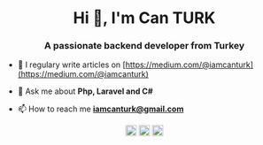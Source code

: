 <h1 align="center">Hi 👋, I'm Can TURK</h1>
<h3 align="center">A passionate backend developer from Turkey</h3>

- 📝 I regulary write articles on [https://medium.com/@iamcanturk](https://medium.com/@iamcanturk)

- 💬 Ask me about **Php, Laravel and C#**

- 📫 How to reach me **iamcanturk@gmail.com**



<p align="center">
<a href="https://twitter.com/iamcanturk" target="blank"><img align="center" src="https://cdn.jsdelivr.net/npm/simple-icons@3.0.1/icons/twitter.svg" alt="iamcanturk" height="20" width="20" /></a>
<a href="https://linkedin.com/in/yusufcanturk" target="blank"><img align="center" src="https://cdn.jsdelivr.net/npm/simple-icons@3.0.1/icons/linkedin.svg" alt="yusufcanturk" height="20" width="20" /></a>
<a href="https://instagram.com/iamcanturk" target="blank"><img align="center" src="https://cdn.jsdelivr.net/npm/simple-icons@3.0.1/icons/instagram.svg" alt="iamcanturk" height="20" width="20" /></a>
</p>
